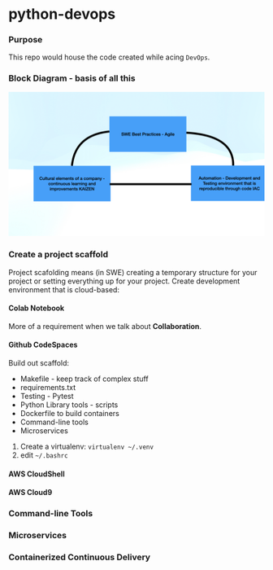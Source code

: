 # python-devops

### Purpose

This repo would house the code created while acing `DevOps`.

### Block Diagram - basis of all this

![Architecture DevOps Significance](./devops-basics/block-diagram.jpeg)

### Create a project scaffold

Project scafolding means (in SWE) creating a temporary structure for your project or setting everything up for your project. Create development environment that is cloud-based:

#### Colab Notebook

More of a requirement when we talk about **Collaboration**.

#### Github CodeSpaces

Build out scaffold:

* Makefile - keep track of complex stuff
* requirements.txt
* Testing - Pytest
* Python Library tools - scripts
* Dockerfile to build containers
* Command-line tools
* Microservices

1. Create a virtualenv: `virtualenv ~/.venv`
2. edit `~/.bashrc`

#### AWS CloudShell
#### AWS Cloud9

### Command-line Tools

### Microservices

### Containerized Continuous Delivery
